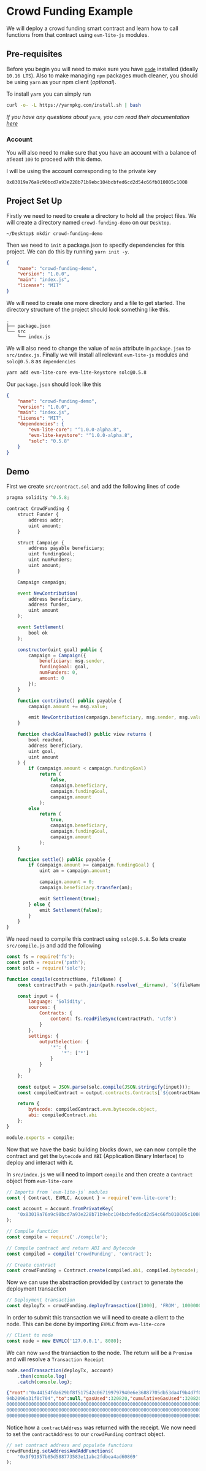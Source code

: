 # Crowd Funding Example

We will deploy a crowd funding smart contract and learn how to call functions from that contract using `evm-lite-js` modules.

## Pre-requisites

Before you begin you will need to make sure you have [`node`](https://nodejs.org/en/) installed (ideally `10.16 LTS`). Also to make managing `npm` packages much cleaner, you should be using `yarn` as your npm client
(_optional_).

To install `yarn` you can simply run

```bash
curl -o- -L https://yarnpkg.com/install.sh | bash
```

_If you have any questions about `yarn`, you can read their documentation [here](https://yarnpkg.com/lang/en/docs/)_

### Account

You will also need to make sure that you have an account with a balance of atleast `100` to proceed with this demo.

I will be using the account corresponding to the private key

```console
0x83019a76a9c90bcd7a93e228b71b9ebc104bcbfed6cd2d54c66fb010005c1008
```

## Project Set Up

Firstly we need to need to create a directory to hold all the project files. We will create a directory named `crowd-funding-demo` on our `Desktop`.

```
~/Desktop$ mkdir crowd-funding-demo
```

Then we need to `init` a package.json to specify dependencies for this project. We can do this by running `yarn init -y`.

```json
{
	"name": "crowd-funding-demo",
	"version": "1.0.0",
	"main": "index.js",
	"license": "MIT"
}
```

We will need to create one more directory and a file to get started. The directory structure of the project should look something like this.

```console
.
├── package.json
└── src
    └── index.js
```

We will also need to change the value of `main` attribute in `package.json` to `src/index.js`.
Finally we will install all relevant `evm-lite-js` modules and `solc@0.5.8` as `dependencies`

```bash
yarn add evm-lite-core evm-lite-keystore solc@0.5.8
```

Our `package.json` should look like this

```json
{
	"name": "crowd-funding-demo",
	"version": "1.0.0",
	"main": "index.js",
	"license": "MIT",
	"dependencies": {
		"evm-lite-core": "^1.0.0-alpha.8",
		"evm-lite-keystore": "^1.0.0-alpha.8",
		"solc": "0.5.8"
	}
}
```

## Demo

First we create `src/contract.sol` and add the following lines of code

```javascript
pragma solidity ^0.5.8;

contract CrowdFunding {
    struct Funder {
        address addr;
        uint amount;
    }

    struct Campaign {
        address payable beneficiary;
        uint fundingGoal;
        uint numFunders;
        uint amount;
    }

    Campaign campaign;

    event NewContribution(
        address beneficiary,
        address funder,
        uint amount
    );

    event Settlement(
        bool ok
    );

    constructor(uint goal) public {
        campaign = Campaign({
            beneficiary: msg.sender,
            fundingGoal: goal,
            numFunders: 0,
            amount: 0
        });
    }

    function contribute() public payable {
        campaign.amount += msg.value;

        emit NewContribution(campaign.beneficiary, msg.sender, msg.value);
    }

    function checkGoalReached() public view returns (
        bool reached,
        address beneficiary,
        uint goal,
        uint amount
    ) {
        if (campaign.amount < campaign.fundingGoal)
            return (
                false,
                campaign.beneficiary,
                campaign.fundingGoal,
                campaign.amount
            );
        else
            return (
                true,
                campaign.beneficiary,
                campaign.fundingGoal,
                campaign.amount
            );
    }

    function settle() public payable {
        if (campaign.amount >= campaign.fundingGoal) {
            uint am = campaign.amount;

            campaign.amount = 0;
            campaign.beneficiary.transfer(am);

            emit Settlement(true);
        } else {
            emit Settlement(false);
        }
    }
}
```

We need need to compile this contract using `solc@0.5.8`. So lets create `src/compile.js` and add the following

```javascript
const fs = require('fs');
const path = require('path');
const solc = require('solc');

function compile(contractName, fileName) {
	const contractPath = path.join(path.resolve(__dirname), `${fileName}.sol`);

	const input = {
		language: 'Solidity',
		sources: {
			Contracts: {
				content: fs.readFileSync(contractPath, 'utf8')
			}
		},
		settings: {
			outputSelection: {
				'*': {
					'*': ['*']
				}
			}
		}
	};

	const output = JSON.parse(solc.compile(JSON.stringify(input)));
	const compiledContract = output.contracts.Contracts[`${contractName}`];

	return {
		bytecode: compiledContract.evm.bytecode.object,
		abi: compiledContract.abi
	};
}

module.exports = compile;
```

Now that we have the basic building blocks down, we can now compile the contract and get the `bytecode` and `ABI` (Application Binary Interface) to deploy and interact with it.

In `src/index.js` we will need to import `compile` and then create a `Contract` object from `evm-lite-core`

```javascript
// Imports from `evm-lite-js` modules
const { Contract, EVMLC, Account } = require('evm-lite-core');

const account = Account.fromPrivateKey(
	'0x83019a76a9c90bcd7a93e228b71b9ebc104bcbfed6cd2d54c66fb010005c1008'
);

// Compile function
const compile = require('./compile');

// Compile contract and return ABI and Bytecode
const compiled = compile('CrowdFunding', 'contract');

// Create contract
const crowdFunding = Contract.create(compiled.abi, compiled.bytecode);
```

Now we can use the abstraction provided by `Contract` to generate the deployment transaction

```javascript
// Deployment transaction
const deployTx = crowdFunding.deployTransaction([1000], 'FROM', 10000000, 0);
```

In order to submit this transaction we will need to create a client to the node. This can be done by importing `EVMLC` from `evm-lite-core`

```javascript
// Client to node
const node = new EVMLC('127.0.0.1', 8080);
```

We can now `send` the transaction to the node. The return will be a `Promise` and will resolve a `Transaction Receipt`

```javascript
node.sendTransaction(deployTx, account)
	.then(console.log)
	.catch(console.log);
```

```json
{"root":"0x44154fda629bf8f517542c067199797940e6e36887705db53da4f9b4d7f05d7a","transactionHash":"0x51670362956482fd959b52c934404668dc3da2be7c4490de10b1956d62cd3989","from":"0xf2c00bde8825212ea94cd681
94b2096a31f0c704","to":null,"gasUsed":320820,"cumulativeGasUsed":320820,"contractAddress":"0x9f91957b85d588773583e11abc2fdbea4ad60869","logs":[],"logsBloom":"0x00000000000000000000000000000000000000
000000000000000000000000000000000000000000000000000000000000000000000000000000000000000000000000000000000000000000000000000000000000000000000000000000000000000000000000000000000000000000000000000000
000000000000000000000000000000000000000000000000000000000000000000000000000000000000000000000000000000000000000000000000000000000000000000000000000000000000000000000000000000000000000000000000000000
000000000000000000000000000000000000000000000000000000000000000000000000000000","status":0}
```

Notice how a `contractAddress` was returned with the receipt. We now need to set the `contractAddress` to our `crowdFunding` contract object.

```javascript
// set contract address and populate functions
crowdFunding.setAddressAndAddFunctions(
	'0x9f91957b85d588773583e11abc2fdbea4ad60869'
);
```
